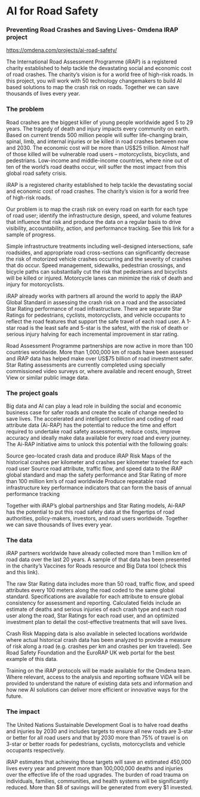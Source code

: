 # AI for Road Safety
### Preventing Road Crashes and Saving Lives- Omdena IRAP project
https://omdena.com/projects/ai-road-safety/

The International Road Assessment Programme (iRAP) is a registered charity established to help tackle the devastating social and economic cost of road crashes. The charity’s vision is for a world free of high-risk roads. In this project, you will work with 50 technology changemakers to build AI based solutions to map the crash risk on roads. Together we can save thousands of lives every year.

### The problem
Road crashes are the biggest killer of young people worldwide aged 5 to 29 years. The tragedy of death and injury impacts every community on earth. Based on current trends 500 million people will suffer life-changing brain, spinal, limb, and internal injuries or be killed in road crashes between now and 2030. The economic cost will be more than US$25 trillion. Almost half of those killed will be vulnerable road users – motorcyclists, bicyclists, and pedestrians. Low-income and middle-income countries, where nine out of ten of the world’s road deaths occur, will suffer the most impact from this global road safety crisis.

iRAP is a registered charity established to help tackle the devastating social and economic cost of road crashes. The charity’s vision is for a world free of high-risk roads.

Our problem is to map the crash risk on every road on earth for each type of road user; identify the infrastructure design, speed, and volume features that influence that risk and produce the data on a regular basis to drive visibility, accountability, action, and performance tracking. See this link  for a sample of progress.

Simple infrastructure treatments including well-designed intersections, safe roadsides, and appropriate road cross-sections can significantly decrease the risk of motorized vehicle crashes occurring and the severity of crashes that do occur. Speed management, sidewalks, pedestrian crossings, and bicycle paths can substantially cut the risk that pedestrians and bicyclists will be killed or injured. Motorcycle lanes can minimize the risk of death and injury for motorcyclists.

iRAP already works with partners all around the world to apply the iRAP Global Standard in assessing the crash risk on a road and the associated Star Rating performance of road infrastructure. There are separate Star Ratings for pedestrians, cyclists, motorcyclists, and vehicle occupants to reflect the road features that support the safe travel of each road user. A 1-star road is the least safe and 5-star is the safest, with the risk of death or serious injury halving for each incremental improvement in star rating.

Road Assessment Programme partnerships are now active in more than 100 countries worldwide. More than 1,000,000 km of roads have been assessed and iRAP data has helped make over US$75 billion of road investment safer. Star Rating assessments are currently completed using specially commissioned video surveys or, where available and recent enough, Street View or similar public image data.

### The project goals
Big data and AI can play a lead role in building the social and economic business case for safer roads and create the scale of change needed to save lives. The accelerated and intelligent collection and coding of road attribute data (Ai-RAP) has the potential to reduce the time and effort required to undertake road safety assessments, reduce costs, improve accuracy and ideally make data available for every road and every journey.  The Ai-RAP initiative aims to unlock this potential with the following goals:

Source geo-located crash data and produce iRAP Risk Maps of the historical crashes per kilometer and crashes per kilometer traveled for each road user
Source road attribute, traffic flow, and speed data to the iRAP global standard and map the safety performance and Star Rating of more than 100 million km’s of road worldwide
Produce repeatable road infrastructure key performance indicators that can form the basis of annual performance tracking
 

Together with iRAP’s global partnerships and Star Rating models, Ai-RAP has the potential to put this road safety data at the fingertips of road authorities, policy-makers, investors, and road users worldwide. Together we can save thousands of lives every year.

### The data
iRAP partners worldwide have already collected more than 1 million km of road data over the last 20 years. A sample of that data has been presented in the charity’s Vaccines for Roads resource and Big Data tool (check this and this link).

The raw Star Rating data includes more than 50 road, traffic flow, and speed attributes every 100 meters along the road coded to the same global standard. Specifications are available for each attribute to ensure global consistency for assessment and reporting. Calculated fields include an estimate of deaths and serious injuries of each crash type and each road user along the road, Star Ratings for each road user, and an optimized investment plan to detail the cost-effective treatments that will save lives. 

Crash Risk Mapping data is also available in selected locations worldwide where actual historical crash data has been analyzed to provide a measure of risk along a road (e.g. crashes per km and crashes per km traveled). See Road Safety Foundation and the EuroRAP UK web portal for the best example of this data.

Training on the iRAP protocols will be made available for the Omdena team. Where relevant, access to the analysis and reporting software ViDA will be provided to understand the nature of existing data sets and information and how new AI solutions can deliver more efficient or innovative ways for the future.

### The impact
The United Nations Sustainable Development Goal is to halve road deaths and injuries by 2030 and includes targets to ensure all new roads are 3-star or better for all road users and that by 2030 more than 75% of travel is on 3-star or better roads for pedestrians, cyclists, motorcyclists and vehicle occupants respectively.

iRAP estimates that achieving those targets will save an estimated 450,000 lives every year and prevent more than 100,000,000 deaths and injuries over the effective life of the road upgrades.  The burden of road trauma on individuals, families, communities, and health systems will be significantly reduced. More than $8 of savings will be generated from every $1 invested.
